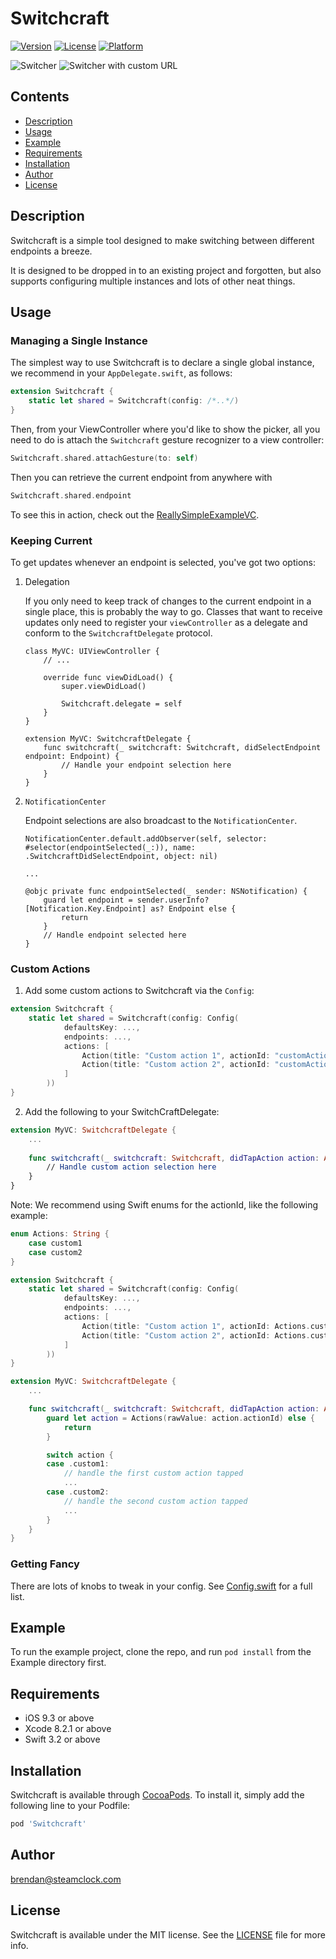 # Switchcraft

[![Version](https://img.shields.io/cocoapods/v/Switchcraft.svg?style=flat)](http://cocoapods.org/pods/Switchcraft)
[![License](https://img.shields.io/cocoapods/l/Switchcraft.svg?style=flat)](http://cocoapods.org/pods/Switchcraft)
[![Platform](https://img.shields.io/cocoapods/p/Switchcraft.svg?style=flat)](http://cocoapods.org/pods/Switchcraft)

![Switcher](demoImages/switcher.png?raw=true "Switcher")
![Switcher with custom URL](demoImages/switcherCustom.png?raw=true "Switcher with custom  URL")

## Contents

- [Description](#description)
- [Usage](#usage)
- [Example](#example)
- [Requirements](#requirements)
- [Installation](#installation)
- [Author](#author)
- [License](#license)

## Description

Switchcraft is a simple tool designed to make switching between different endpoints a breeze.

It is designed to be dropped in to an existing project and forgotten, but also supports configuring multiple instances and lots of other neat things.

## Usage

### Managing a Single Instance

The simplest way to use Switchcraft is to declare a single global instance, we recommend in your `AppDelegate.swift`, as follows:
```swift
extension Switchcraft {
    static let shared = Switchcraft(config: /*..*/)
}
```
Then, from your ViewController where you'd like to show the picker, all you need to do is attach the `Switchcraft` gesture recognizer to a view controller:
```swift
Switchcraft.shared.attachGesture(to: self)
```
Then you can retrieve the current endpoint from anywhere with
```swift
Switchcraft.shared.endpoint
```

To see this in action, check out the [ReallySimpleExampleVC](https://github.com/steamclock/switchcraft/blob/master/Example/Switchcraft/ReallySimpleExampleVC.swift).

### Keeping Current

To get updates whenever an endpoint is selected, you've got two options:

1. Delegation

    If you only need to keep track of changes to the current endpoint in a single place, this is probably the way to go.
    Classes that want to receive updates only need to register your `viewController` as a delegate and conform to the `SwitchcraftDelegate` protocol.

    ```
    class MyVC: UIViewController {
        // ...
        
        override func viewDidLoad() {
            super.viewDidLoad()
            
            Switchcraft.delegate = self
        }
    }
    
    extension MyVC: SwitchcraftDelegate {
        func switchcraft(_ switchcraft: Switchcraft, didSelectEndpoint endpoint: Endpoint) {
            // Handle your endpoint selection here
        }
    }
    ```

2. `NotificationCenter`

    Endpoint selections are also broadcast to the `NotificationCenter`. 
    
    ```
    NotificationCenter.default.addObserver(self, selector: #selector(endpointSelected(_:)), name: .SwitchcraftDidSelectEndpoint, object: nil)
    
    ...
    
    @objc private func endpointSelected(_ sender: NSNotification) {
        guard let endpoint = sender.userInfo?[Notification.Key.Endpoint] as? Endpoint else {
            return
        }
        // Handle endpoint selected here
    }
    ```

### Custom Actions

1. Add some custom actions to Switchcraft via the `Config`:
```swift
extension Switchcraft {
    static let shared = Switchcraft(config: Config(
            defaultsKey: ...,
            endpoints: ...,
            actions: [
                Action(title: "Custom action 1", actionId: "customAction1"),
                Action(title: "Custom action 2", actionId: "customAction2")
            ]
        ))
}
```

2. Add the following to your SwitchCraftDelegate:
```swift
extension MyVC: SwitchcraftDelegate {
    ...
 
    func switchcraft(_ switchcraft: Switchcraft, didTapAction action: Action)
        // Handle custom action selection here
    }
}
```

Note: We recommend using Swift enums for the actionId, like the following example:
```swift
enum Actions: String {
    case custom1
    case custom2
}

extension Switchcraft {
    static let shared = Switchcraft(config: Config(
            defaultsKey: ...,
            endpoints: ...,
            actions: [
                Action(title: "Custom action 1", actionId: Actions.custom1.rawValue),
                Action(title: "Custom action 2", actionId: Actions.custom2.rawValue)
            ]
        ))
}

extension MyVC: SwitchcraftDelegate {
    ...

    func switchcraft(_ switchcraft: Switchcraft, didTapAction action: Action) {
        guard let action = Actions(rawValue: action.actionId) else {
            return
        }

        switch action {
        case .custom1:
            // handle the first custom action tapped
            ...
        case .custom2:
            // handle the second custom action tapped
            ...
        }
    }
}

```
    
### Getting Fancy

There are lots of knobs to tweak in your config. See [Config.swift](https://github.com/steamclock/switchcraft/blob/master/Switchcraft/Classes/Config.swift) for a full list.

## Example

To run the example project, clone the repo, and run `pod install` from the Example directory first.

## Requirements

- iOS 9.3 or above
- Xcode 8.2.1 or above
- Swift 3.2 or above

## Installation

Switchcraft is available through [CocoaPods](http://cocoapods.org). To install
it, simply add the following line to your Podfile:

```ruby
pod 'Switchcraft'
```

## Author

brendan@steamclock.com

## License

Switchcraft is available under the MIT license. See the [LICENSE](https://github.com/steamclock/switchcraft/blob/master/README.md) file for more info.
